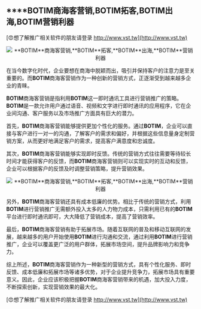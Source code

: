## ****BOTIM**商海客营销,**BOTIM**拓客,**BOTIM**出海,**BOTIM**营销利器**

[😍想了解推广相关软件的朋友请登录 http://www.vst.tw](http://www.vst.tw)

 <center><img src="https://vst.tw/MP4/tuiguang/png/6.png" alt="**BOTIM**商海客营销,**BOTIM**拓客,**BOTIM**出海,**BOTIM**营销利器"></center>

在当今数字化时代，企业要想在商海中脱颖而出，吸引并保持客户的注意力是至关重要的。而**BOTIM**商海客营销作为一种创新的营销方式，正逐渐受到越来越多企业的青睐。

**BOTIM**商海客营销是指利用**BOTIM**这一即时通讯工具进行营销推广的策略。**BOTIM**是一款允许用户通过语音、视频和文字进行即时通讯的应用程序，它在企业间沟通、客户服务以及市场推广方面具有巨大的潜力。

首先，**BOTIM**商海客营销能够提供更加个性化的服务。通过**BOTIM**，企业可以直接与客户进行一对一的沟通，了解客户的需求和偏好，并根据这些信息量身定制营销方案，从而更好地满足客户的需求，提高客户满意度和忠诚度。

其次，**BOTIM**商海客营销能够实现即时反馈。传统的营销方式往往需要等待较长时间才能获得客户的反馈，而**BOTIM**商海客营销则可以实现实时的互动和反馈，企业可以根据客户的反馈及时调整营销策略，提升营销效果。

 <center><img src="https://vst.tw/MP4/tuiguang/png/8.png" alt="**BOTIM**商海客营销,**BOTIM**拓客,**BOTIM**出海,**BOTIM**营销利器"></center>

另外，**BOTIM**商海客营销还具有成本低廉的优势。相比于传统的营销方式，利用**BOTIM**进行营销推广无需额外投入太多的人力物力成本，只需利用已有的**BOTIM**平台进行即时通讯即可，大大降低了营销成本，提高了营销效率。

最后，**BOTIM**商海客营销有助于拓展市场。随着互联网的普及和移动互联网的发展，越来越多的用户开始使用**BOTIM**进行沟通和交流，通过利用**BOTIM**进行营销推广，企业可以覆盖更广泛的用户群体，拓展市场空间，提升品牌影响力和竞争力。

综上所述，**BOTIM**商海客营销作为一种新型的营销方式，具有个性化服务、即时反馈、成本低廉和拓展市场等诸多优势，对于企业提升竞争力，拓展市场具有重要意义。因此，企业应该积极把握**BOTIM**商海客营销带来的机遇，加大投入力度，不断探索创新，实现营销效果的最大化。

[😍想了解推广相关软件的朋友请登录 http://www.vst.tw](http://www.vst.tw)



